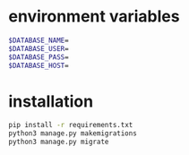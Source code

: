 # environment variables
```bash
$DATABASE_NAME=
$DATABASE_USER=
$DATABASE_PASS=
$DATABASE_HOST=
```

# installation
```bash
pip install -r requirements.txt
python3 manage.py makemigrations
python3 manage.py migrate

```

